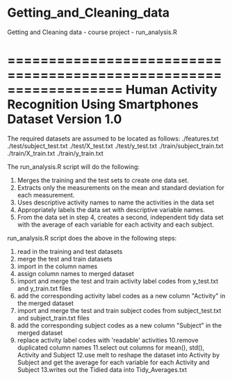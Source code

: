 # Getting_and_Cleaning_data
Getting and Cleaning data - course project - run_analysis.R

==================================================================
Human Activity Recognition Using Smartphones Dataset
Version 1.0
==================================================================

The required datasets are assumed to be located as follows:
./features.txt
./test/subject_test.txt
./test/X_test.txt
./test/y_test.txt
./train/subject_train.txt
./train/X_train.txt
./train/y_train.txt

The run_analysis.R script will do the following:

1. Merges the training and the test sets to create one data set.
2. Extracts only the measurements on the mean and standard deviation for each measurement. 
3. Uses descriptive activity names to name the activities in the data set
4. Appropriately labels the data set with descriptive variable names. 
5. From the data set in step 4, creates a second, independent tidy data set with the average of each variable for each activity and each subject. 

run_analysis.R script does the above in the following steps:
1. read in the training and test datasets
2. merge the test and train datasets
3. import in the column names
4. assign column names to merged dataset
5. import and merge the test and train activity label codes from y_test.txt and y_train.txt files
6. add the corresponding activity label codes as a new column "Activity" in the merged dataset
7. import and merge the test and train subject codes from subject_test.txt and subject_train.txt files
8. add the corresponding subject codes as a new column "Subject" in the merged dataset
9. replace activity label codes with 'readable' activities
10.remove duplicated column names
11.select out columns for mean(), std(), Activity and Subject
12.use melt to reshape the dataset into Activity by Subject and get the average for each variable for each Activity and Subject
13.writes out the Tidied data into Tidy_Averages.txt
